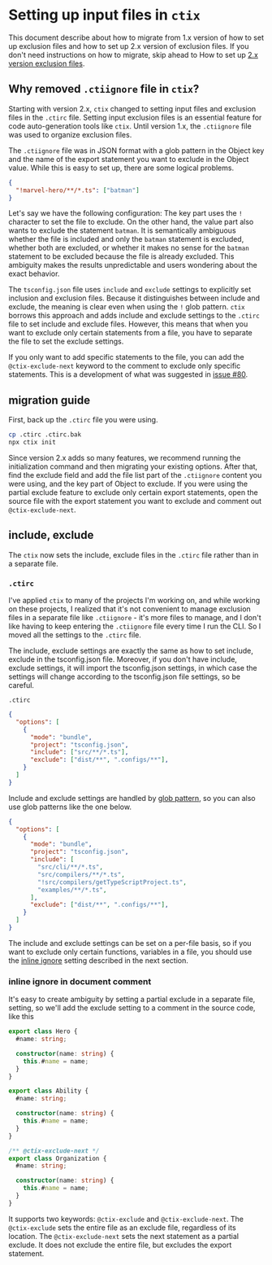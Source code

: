# Setting up input files in `ctix`

This document describe about how to migrate from 1.x version of how to set up exclusion files and how to set up 2.x version of exclusion files. If you don't need instructions on how to migrate, skip ahead to How to set up [2.x version exclusion files](#include-exclude).

## Why removed `.ctiignore` file in `ctix`?

Starting with version 2.x, `ctix` changed to setting input files and exclusion files in the `.ctirc` file. Setting input exclusion files is an essential feature for code auto-generation tools like `ctix`. Until version 1.x, the `.ctiignore` file was used to organize exclusion files.

The `.ctiignore` file was in JSON format with a glob pattern in the Object key and the name of the export statement you want to exclude in the Object value. While this is easy to set up, there are some logical problems.

```json
{
  "!marvel-hero/**/*.ts": ["batman"]
}
```

Let's say we have the following configuration: The key part uses the `!` character to set the file to exclude. On the other hand, the value part also wants to exclude the statement `batman`. It is semantically ambiguous whether the file is included and only the `batman` statement is excluded, whether both are excluded, or whether it makes no sense for the `batman` statement to be excluded because the file is already excluded. This ambiguity makes the results unpredictable and users wondering about the exact behavior.

The `tsconfig.json` file uses `include` and `exclude` settings to explicitly set inclusion and exclusion files. Because it distinguishes between include and exclude, the meaning is clear even when using the `!` glob pattern. `ctix` borrows this approach and adds include and exclude settings to the `.ctirc` file to set include and exclude files. However, this means that when you want to exclude only certain statements from a file, you have to separate the file to set the exclude settings.

If you only want to add specific statements to the file, you can add the `@ctix-exclude-next` keyword to the comment to exclude only specific statements. This is a development of what was suggested in [issue #80](https://github.com/imjuni/ctix/issues/80).

## migration guide

First, back up the `.ctirc` file you were using.

```bash
cp .ctirc .ctirc.bak
npx ctix init
```

Since version 2.x adds so many features, we recommend running the initialization command and then migrating your existing options. After that, find the exclude field and add the file list part of the `.ctiignore` content you were using, and the key part of Object to exclude. If you were using the partial exclude feature to exclude only certain export statements, open the source file with the export statement you want to exclude and comment out `@ctix-exclude-next`.

## include, exclude

The `ctix` now sets the include, exclude files in the `.ctirc` file rather than in a separate file.

### `.ctirc`

I've applied `ctix` to many of the projects I'm working on, and while working on these projects, I realized that it's not convenient to manage exclusion files in a separate file like `.ctiignore` - it's more files to manage, and I don't like having to keep entering the `.ctiignore` file every time I run the CLI. So I moved all the settings to the `.ctirc` file.

The include, exclude settings are exactly the same as how to set include, exclude in the tsconfig.json file. Moreover, if you don't have include, exclude settings, it will import the tsconfig.json settings, in which case the settings will change according to the tsconfig.json file settings, so be careful.

`.ctirc`

```json
{
  "options": [
    {
      "mode": "bundle",
      "project": "tsconfig.json",
      "include": ["src/**/*.ts"],
      "exclude": ["dist/**", ".configs/**"],
    }
  ]
}
```

Include and exclude settings are handled by [glob pattern](https://github.com/isaacs/node-glob), so you can also use glob patterns like the one below.

```json
{
  "options": [
    {
      "mode": "bundle",
      "project": "tsconfig.json",
      "include": [
        "src/cli/**/*.ts",
        "src/compilers/**/*.ts",
        "!src/compilers/getTypeScriptProject.ts",
        "examples/**/*.ts",
      ],
      "exclude": ["dist/**", ".configs/**"],
    }
  ]
}
```

The include and exclude settings can be set on a per-file basis, so if you want to exclude only certain functions, variables in a file, you should use the [inline ignore](#inline-ignore-in-document-comment) setting described in the next section.

### inline ignore in document comment

It's easy to create ambiguity by setting a partial exclude in a separate file, setting, so we'll add the exclude setting to a comment in the source code, like this

```ts
export class Hero {
  #name: string;

  constructor(name: string) {
    this.#name = name;
  }
}

export class Ability {
  #name: string;

  constructor(name: string) {
    this.#name = name;
  }
}

/** @ctix-exclude-next */
export class Organization {
  #name: string;

  constructor(name: string) {
    this.#name = name;
  }
}
```

It supports two keywords: `@ctix-exclude` and `@ctix-exclude-next`. The `@ctix-exclude` sets the entire file as an exclude file, regardless of its location. The `@ctix-exclude-next` sets the next statement as a partial exclude. It does not exclude the entire file, but excludes the export statement.
